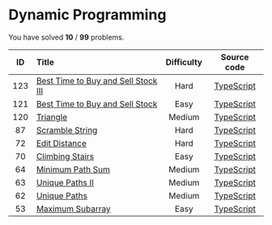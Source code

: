 # Dynamic Programming 
 You have solved  **10** / **99** problems.

| ID | Title | Difficulty | Source code |
|:--:|:-----|:-----:|:-----:|
| 123 | [Best Time to Buy and Sell Stock III](https://leetcode.com/problems/best-time-to-buy-and-sell-stock-iii/)| Hard | [TypeScript](../src/problems/123.best-time-to-buy-and-sell-stock-iii/index.ts) |
| 121 | [Best Time to Buy and Sell Stock](https://leetcode.com/problems/best-time-to-buy-and-sell-stock/)| Easy | [TypeScript](../src/problems/121.best-time-to-buy-and-sell-stock/index.ts) |
| 120 | [Triangle](https://leetcode.com/problems/triangle/)| Medium | [TypeScript](../src/problems/120.triangle/index.ts) |
| 87 | [Scramble String](https://leetcode.com/problems/scramble-string/)| Hard | [TypeScript](../src/problems/87.scramble-string/index.ts) |
| 72 | [Edit Distance](https://leetcode.com/problems/edit-distance/)| Hard | [TypeScript](../src/problems/72.edit-distance/index.ts) |
| 70 | [Climbing Stairs](https://leetcode.com/problems/climbing-stairs/)| Easy | [TypeScript](../src/problems/70.climbing-stairs/index.ts) |
| 64 | [Minimum Path Sum](https://leetcode.com/problems/minimum-path-sum/)| Medium | [TypeScript](../src/problems/64.minimum-path-sum/index.ts) |
| 63 | [Unique Paths II](https://leetcode.com/problems/unique-paths-ii/)| Medium | [TypeScript](../src/problems/63.unique-paths-ii/index.ts) |
| 62 | [Unique Paths](https://leetcode.com/problems/unique-paths/)| Medium | [TypeScript](../src/problems/62.unique-paths/index.ts) |
| 53 | [Maximum Subarray](https://leetcode.com/problems/maximum-subarray/)| Easy | [TypeScript](../src/problems/53.maximum-subarray/index.ts) |
